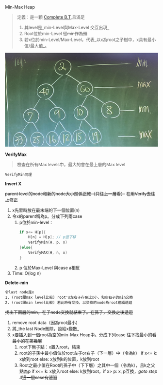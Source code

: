Min-Max Heap

> 定義：是一顆 [Complete B.T](CH5%20Tree%20and%20Binary%20Tree.md###Complete%20Binary%20Tree),且滿足
>
> 1. 其level是_min-Level與Max-Level 交互出現_
> 2. Root位於min-Level ~~從min作為頭~~
> 3. 若x位於min-Level/Max-Level，代表_以x為root之子樹中，x具有最小值/最大值_。

![400](../img/截圖%202022-10-12%20下午4.03.05.jpg)

**VerifyMax**
>檢查在所有Max levels中，最大的會在最上層的Max level

`VerifyMin同理`


**Insert X**

~~parent level的node和新的node大小關係正確（只往上一層看）~~
~~在用Verify去往上修正~~

1. x先暫時放在最末端的下一個位置(n)
2. 令x的parent稱為p。分成下列兩case
   1. p位於min-level：
      ```C
      if x<= H[p]{
          H[n] = H[p]; // p值下移
          VerifyMin(H, p, x)
      }else{
          VerifyMAX(H, n, x)
      }
      ```
   2. p 位於Max-Level
      與case a相反
3. Time: O(log n)

**Delete-min**

```txt
令last node是x
1. (root跟max level比較) root's左右子存在比x小，和左右子的min交換 
2. (root跟min level比較) 若此時有交換，以交換的node為root繼續遞迴
```
~~找出下兩層的min，在子node交換就結束了。在孫子，交換之後遞迴~~

1. remove root data（因為root最小）
2. 將_the last Node刪除，設給x變數_
3. x要插入到一個root為空的min-Max Heap中。分成下列case ~~往下找最小的看最小的在第幾層~~
   1. root下無子點：x置入root，結束
   2. root的子孫中最小值位於root左子or右子（下一層）中（令為k）
      if x<= k: x放到root
      else: x放到k的位置，k放到root
   3. Root之最小值在Root的孫子中（下下層）之其中一個（令為k），且k之父點為p
      if x<= k: x放入root
      else: k放到root，if x> p: x, p互換，_goto step 3_~~這一個case有遞迴~~

